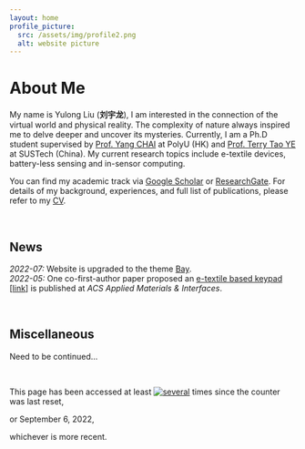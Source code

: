 ```yaml
---
layout: home
profile_picture:
  src: /assets/img/profile2.png
  alt: website picture
---
```


<h1>About Me</h1>

<p>
  My name is Yulong Liu (<b>刘宇龙</b>), I am interested in the connection of the virtual world and physical reality. The complexity of nature always inspired me to delve deeper and uncover its mysteries. Currently, I am a Ph.D student supervised by <a href="http://ap.polyu.edu.hk/ychai/">Prof. Yang CHAI</a> at PolyU (HK) and <a href="https://faculty.sustech.edu.cn/yet/en/">Prof. Terry Tao YE</a> at SUSTech (China). My current research topics include e-textile devices, battery-less sensing and in-sensor computing. 
</p>

<p>
  You can find my academic track via <a href="https://scholar.google.com/citations?user=cKS4AxIAAAAJ&hl=en">Google Scholar</a> or <a href="https://www.researchgate.net/profile/Yulong-Liu">ResearchGate</a>. For details of my background, experiences, and full list of publications, please refer to my <a href="/assets/pdf/cv_liuyulong.pdf">CV</a>.
</p>

<br />

<h2>News</h2>

<p>
<i>2022-07:</i>   Website is upgraded to the theme <a href="https://github.com/eliottvincent/bay">Bay</a>.<br>
<i>2022-05:</i>   One co-first-author paper proposed an <u>e-textile based keypad</u> [<a href="https://pubs.acs.org/doi/abs/10.1021/acsami.2c04246">link</a>] is published at <i>ACS Applied Materials & Interfaces</i>.
</p>

<br />

<h2>Miscellaneous</h2>

Need to be continued...

<br />

This page has been accessed at least
<a href="http://stuff.mit.edu/doc/counter-howto.html"><img 
src="http://stuff.mit.edu/cgi/counter/yulong" alt="several"></a>
times since the counter was last reset, 
<!-- shouldn't happen, but include the disclaimer anyway -->
or September 6, 2022, 
<!-- when the counter with this name was first used --> 
whichever is more recent.